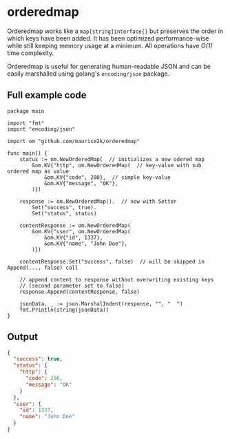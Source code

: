 orderedmap
==========

Orderedmap works like a `map[string]interface{}` but preserves the order in which keys have been added.
It has been optimized performance-wise while still keeping memory usage at a minimum. All operations have *O(1)* time complexity.

Orderedmap is useful for generating human-readable JSON and can be easily marshalled using golang's `encoding/json` package.

## Full example code
```golang
package main

import "fmt"
import "encoding/json"

import om "github.com/maurice2k/orderedmap"

func main() {
    status := om.NewOrderedMap(  // initializes a new odered map
        &om.KV{"http", om.NewOrderedMap(  // key-value with sub ordered map as value
            &om.KV{"code", 200},  // simple key-value
            &om.KV{"message", "OK"},
        )})

    response := om.NewOrderedMap().  // now with Setter
        Set("success", true).
        Set("status", status)

    contentResponse := om.NewOrderedMap(
        &om.KV{"user", om.NewOrderedMap(
            &om.KV{"id", 1337},
            &om.KV{"name", "John Doe"},
        )})

    contentResponse.Set("success", false)  // will be skipped in Append(..., false) call

    // append content to response without overwriting existing keys
    // (second parameter set to false)
    response.Append(contentResponse, false)

    jsonData, _ := json.MarshalIndent(response, "", "  ")
    fmt.Println(string(jsonData))
}
```

## Output
```json
{
  "success": true,
  "status": {
    "http": {
      "code": 200,
      "message": "OK"
    }
  },
  "user": {
    "id": 1337,
    "name": "John Doe"
  }
}
```
